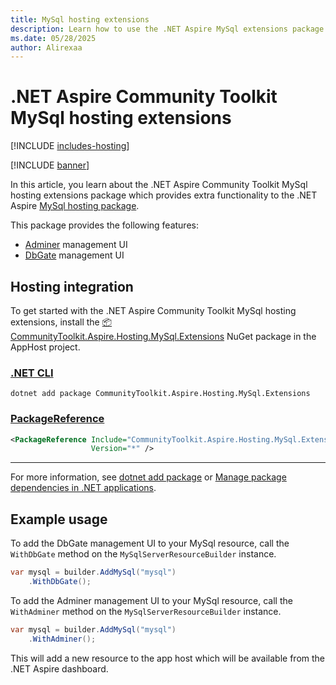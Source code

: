 ```yaml
---
title: MySql hosting extensions
description: Learn how to use the .NET Aspire MySql extensions package which provides extra functionality to the .NET Aspire MySql hosting package.
ms.date: 05/28/2025
author: Alirexaa
---
```


# .NET Aspire Community Toolkit MySql hosting extensions

[!INCLUDE [includes-hosting](../includes/includes-hosting.md)]

[!INCLUDE [banner](includes/banner.md)]

In this article, you learn about the .NET Aspire Community Toolkit MySql hosting extensions package which provides extra functionality to the .NET Aspire [MySql hosting package](https://nuget.org/packages/Aspire.Hosting.MySql).

This package provides the following features:

- [Adminer](https://adminer.org/) management UI
- [DbGate](https://dbgate.org/) management UI

## Hosting integration

To get started with the .NET Aspire Community Toolkit MySql hosting extensions, install the [📦 CommunityToolkit.Aspire.Hosting.MySql.Extensions](https://nuget.org/packages/CommunityToolkit.Aspire.Hosting.MySql.Extensions) NuGet package in the AppHost project.

### [.NET CLI](#tab/dotnet-cli)

```dotnetcli
dotnet add package CommunityToolkit.Aspire.Hosting.MySql.Extensions
```

### [PackageReference](#tab/package-reference)

```xml
<PackageReference Include="CommunityToolkit.Aspire.Hosting.MySql.Extensions"
                  Version="*" />
```

---

For more information, see [dotnet add package](/dotnet/core/tools/dotnet-add-package) or [Manage package dependencies in .NET applications](/dotnet/core/tools/dependencies).

## Example usage

To add the DbGate management UI to your MySql resource, call the `WithDbGate` method on the `MySqlServerResourceBuilder` instance.

```csharp
var mysql = builder.AddMySql("mysql")
    .WithDbGate();
```

To add the Adminer management UI to your MySql resource, call the `WithAdminer` method on the `MySqlServerResourceBuilder` instance.

```csharp
var mysql = builder.AddMySql("mysql")
    .WithAdminer();
```

This will add a new resource to the app host which will be available from the .NET Aspire dashboard.

